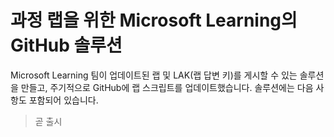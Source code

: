 ﻿# 과정 랩을 위한 Microsoft Learning의 GitHub 솔루션

Microsoft Learning 팀이 업데이트된 랩 및 LAK(랩 답변 키)를 게시할 수 있는 솔루션을 만들고, 주기적으로 GitHub에 랩 스크립트를 업데이트했습니다. 솔루션에는 다음 사항도 포함되어 있습니다. 

> 곧 출시
